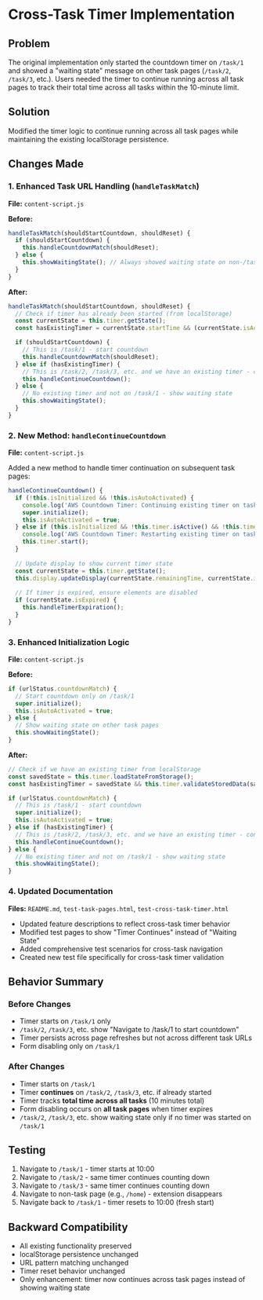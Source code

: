 # Cross-Task Timer Implementation

## Problem
The original implementation only started the countdown timer on `/task/1` and showed a "waiting state" message on other task pages (`/task/2`, `/task/3`, etc.). Users needed the timer to continue running across all task pages to track their total time across all tasks within the 10-minute limit.

## Solution
Modified the timer logic to continue running across all task pages while maintaining the existing localStorage persistence.

## Changes Made

### 1. Enhanced Task URL Handling (`handleTaskMatch`)
**File:** `content-script.js`

**Before:**
```javascript
handleTaskMatch(shouldStartCountdown, shouldReset) {
  if (shouldStartCountdown) {
    this.handleCountdownMatch(shouldReset);
  } else {
    this.showWaitingState(); // Always showed waiting state on non-/task/1 pages
  }
}
```

**After:**
```javascript
handleTaskMatch(shouldStartCountdown, shouldReset) {
  // Check if timer has already been started (from localStorage)
  const currentState = this.timer.getState();
  const hasExistingTimer = currentState.startTime && (currentState.isActive || currentState.isExpired);

  if (shouldStartCountdown) {
    // This is /task/1 - start countdown
    this.handleCountdownMatch(shouldReset);
  } else if (hasExistingTimer) {
    // This is /task/2, /task/3, etc. and we have an existing timer - continue it
    this.handleContinueCountdown();
  } else {
    // No existing timer and not on /task/1 - show waiting state
    this.showWaitingState();
  }
}
```

### 2. New Method: `handleContinueCountdown`
**File:** `content-script.js`

Added a new method to handle timer continuation on subsequent task pages:

```javascript
handleContinueCountdown() {
  if (!this.isInitialized && !this.isAutoActivated) {
    console.log('AWS Countdown Timer: Continuing existing timer on task page');
    super.initialize();
    this.isAutoActivated = true;
  } else if (this.isInitialized && !this.timer.isActive() && !this.timer.isExpired()) {
    console.log('AWS Countdown Timer: Restarting existing timer on task page');
    this.timer.start();
  }
  
  // Update display to show current timer state
  const currentState = this.timer.getState();
  this.display.updateDisplay(currentState.remainingTime, currentState.isExpired);
  
  // If timer is expired, ensure elements are disabled
  if (currentState.isExpired) {
    this.handleTimerExpiration();
  }
}
```

### 3. Enhanced Initialization Logic
**File:** `content-script.js`

**Before:**
```javascript
if (urlStatus.countdownMatch) {
  // Start countdown only on /task/1
  super.initialize();
  this.isAutoActivated = true;
} else {
  // Show waiting state on other task pages
  this.showWaitingState();
}
```

**After:**
```javascript
// Check if we have an existing timer from localStorage
const savedState = this.timer.loadStateFromStorage();
const hasExistingTimer = savedState && this.timer.validateStoredData(savedState);

if (urlStatus.countdownMatch) {
  // This is /task/1 - start countdown
  super.initialize();
  this.isAutoActivated = true;
} else if (hasExistingTimer) {
  // This is /task/2, /task/3, etc. and we have an existing timer - continue it
  this.handleContinueCountdown();
} else {
  // No existing timer and not on /task/1 - show waiting state
  this.showWaitingState();
}
```

### 4. Updated Documentation
**Files:** `README.md`, `test-task-pages.html`, `test-cross-task-timer.html`

- Updated feature descriptions to reflect cross-task timer behavior
- Modified test pages to show "Timer Continues" instead of "Waiting State"
- Added comprehensive test scenarios for cross-task navigation
- Created new test file specifically for cross-task timer validation

## Behavior Summary

### Before Changes
- Timer starts on `/task/1` only
- `/task/2`, `/task/3`, etc. show "Navigate to /task/1 to start countdown"
- Timer persists across page refreshes but not across different task URLs
- Form disabling only on `/task/1`

### After Changes
- Timer starts on `/task/1`
- Timer **continues** on `/task/2`, `/task/3`, etc. if already started
- Timer tracks **total time across all tasks** (10 minutes total)
- Form disabling occurs on **all task pages** when timer expires
- `/task/2`, `/task/3`, etc. show waiting state only if no timer was started on `/task/1`

## Testing
1. Navigate to `/task/1` - timer starts at 10:00
2. Navigate to `/task/2` - same timer continues counting down
3. Navigate to `/task/3` - same timer continues counting down
4. Navigate to non-task page (e.g., `/home`) - extension disappears
5. Navigate back to `/task/1` - timer resets to 10:00 (fresh start)

## Backward Compatibility
- All existing functionality preserved
- localStorage persistence unchanged
- URL pattern matching unchanged
- Timer reset behavior unchanged
- Only enhancement: timer now continues across task pages instead of showing waiting state